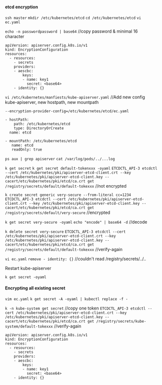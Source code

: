 #### etcd encryption

`ssh master`
`mkdir /etc/kubernetes/etcd`
`cd /etc/kubernetes/etcd`
`vi ec.yaml`

`echo -n passwordpassword | base64` //copy password & minimal 16 character

```
apiVersion: apiserver.config.k8s.io/v1
kind: EncryptionConfiguration
resources:
  - resources:
    - secrets
    providers:
    - aescbc:
        keys:
        - name: key1
          secret: <base64>
    - identity: {}
```

`vi /etc/kubernetes/manfiests/kube-apiserver.yaml` //Add new config kube-apiserver, new hostpath, new mountpath

<!-- Add new configuration -->

`--encryption-provider-config=/etc/kubernetes/etcd/ec.yaml`

<!-- Add new hostpath -->

```
- hostPath:
    path: /etc/kubernetes/etcd
    type: DirectoryOrCreate
  name: etcd
```

<!-- Add new mountpath -->

```
- mountPath: /etc/kubernetes/etcd
   name: etcd
   readOnly: true
```

`ps aux | grep apiserver`
`cat /var/log/pods/../...log`

`k get secret`
`k get secret default-tokenxxx -oyaml`
`ETCDCTL_API-3 etcdctl --cert /etc/kubernetes/pki/apiserver-etcd-client.crt --key /etc/kubernetes/pki/apiserver-etcd-client.key --cacert/etc/kubernetes/pki/etcd/ca.crt get /registry/secrets/default/default-tokexxx` //not encrypted

<!-- Create new secret -->

`k create secret generic very-secure --from-literal cc=1234`
`ETCDCTL_API-3 etcdctl --cert /etc/kubernetes/pki/apiserver-etcd-client.crt --key /etc/kubernetes/pki/apiserver-etcd-client.key --cacert/etc/kubernetes/pki/etcd/ca.crt get /registry/secrets/default/very-secure` //encrypted

`k get secret very-secure -oyaml`
`echo "encode" | base64 -d` //decode

`k delete secret very-secure`
`ETCDCTL_API-3 etcdctl --cert /etc/kubernetes/pki/apiserver-etcd-client.crt --key /etc/kubernetes/pki/apiserver-etcd-client.key --cacert/etc/kubernetes/pki/etcd/ca.crt get /registry/secrets/default/default-tokexxx` //verify-again

`vi ec.yaml`
`remove - identity: {}` //couldn't read /registry/secrets/../..

Restart kube-apiserver

<!-- Tips restarting api-server by moving mv /etc/kubernetes/manifests/kube-apiserver.yaml  -->

`k get secret -oyaml`

#### Encrypting all existing secret

`vim ec.yaml`
`k get secret -A -oyaml | kubectl replace -f -`

`k -n kube-system get secret` //copy one token
`ETCDCTL_API-3 etcdctl --cert /etc/kubernetes/pki/apiserver-etcd-client.crt --key /etc/kubernetes/pki/apiserver-etcd-client.key --cacert/etc/kubernetes/pki/etcd/ca.crt get /registry/secrets/kube-system/default-tokexxx` //verify-again

```
apiVersion: apiserver.config.k8s.io/v1
kind: EncryptionConfiguration
resources:
  - resources:
    - secrets
    providers:
    - aescbc:
        keys:
        - name: key1
          secret: <base64>
    - identity: {}
```
